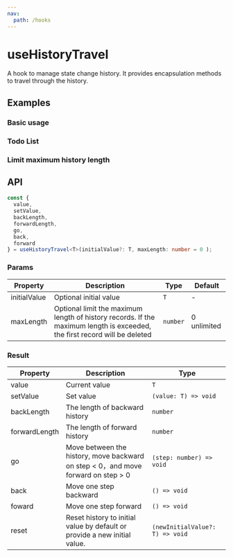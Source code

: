 ```yaml
---
nav:
  path: /hooks
---
```


# useHistoryTravel

A hook to manage state change history. It provides encapsulation methods to travel through the history.

## Examples

### Basic usage

<code src="./demo/demo1.tsx"></code>

### Todo List

<code src="./demo/demo2.tsx"></code>

### Limit maximum history length

<code src="./demo/demo3.tsx"></code>

## API

```typescript
const {
  value,
  setValue,
  backLength,
  forwardLength,
  go,
  back,
  forward
} = useHistoryTravel<T>(initialValue?: T, maxLength: number = 0 );
```

### Params

| Property     | Description                                                                                                               | Type     | Default     |
| ------------ | ------------------------------------------------------------------------------------------------------------------------- | -------- | ----------- |
| initialValue | Optional initial value                                                                                                    | `T`      | -           |
| maxLength    | Optional limit the maximum length of history records. If the maximum length is exceeded, the first record will be deleted | `number` | 0 unlimited |

### Result

| Property      | Description                                                                       | Type                            |
| ------------- | --------------------------------------------------------------------------------- | ------------------------------- |
| value         | Current value                                                                     | `T`                             |
| setValue      | Set value                                                                         | `(value: T) => void`            |
| backLength    | The length of backward history                                                    | `number`                        |
| forwardLength | The length of forward history                                                     | `number`                        |
| go            | Move between the history, move backward on step < 0，and move forward on step > 0 | `(step: number) => void`        |
| back          | Move one step backward                                                            | `() => void`                    |
| foward        | Move one step forward                                                             | `() => void`                    |
| reset         | Reset history to initial value by default or provide a new initial value.         | `(newInitialValue?: T) => void` |
